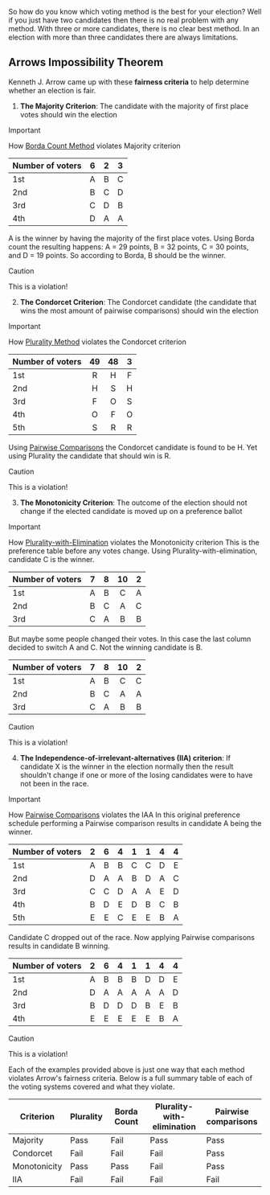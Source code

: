 So how do you know which voting method is the best for your election? Well if you just have two candidates then there is no real problem with any method. With three or more candidates, there is no clear best method. In an election with more than three candidates there are always limitations.

## Arrows Impossibility Theorem
Kenneth J. Arrow came up with these **fairness criteria** to help determine whether an election is fair.
1. **The Majority Criterion**: The candidate with the majority of first place votes should win the election
>[!important]
>How [Borda Count Method](Borda_Count_Method.md) violates Majority criterion
>
>| Number of voters | 6 | 2 | 3 |
>| ---- | :----: | :----: | :----: |
>| 1st | A | B | C |
>| 2nd | B | C | D |
>| 3rd | C | D | B |
>| 4th | D | A | A |
>
>A is the winner by having the majority of the first place votes. Using Borda count the resulting happens: A = 29 points, B = 32 points, C = 30 points, and D = 19 points. So according to Borda, B should be the winner.

>[!caution]
>This is a violation!

2. **The Condorcet Criterion**: The Condorcet candidate (the candidate that wins the most amount of pairwise comparisons) should win the election
>[!important]
>How [Plurality Method](Plurality_Method.md) violates the Condorcet criterion
>
>| Number of voters | 49 | 48 | 3 |
>| ---- | :----: | :----: | :----: |
>| 1st | R| H | F |
>| 2nd | H | S | H |
>| 3rd | F | O | S |
>| 4th | O | F | O |
>| 5th | S | R | R |
>
>Using [Pairwise Comparisons](Pairwise_Comparisons.md) the Condorcet candidate is found to be H. Yet using Plurality the candidate that should win is R.

>[!caution]
>This is a violation!
 
3. **The Monotonicity Criterion**: The outcome of the election should not change if the elected candidate is moved up on a preference ballot
>[!important]
>How [Plurality-with-Elimination](Plurality-with_Elimination) violates the Monotonicity criterion
>This is the preference table before any votes change. Using Plurality-with-elimination, candidate C is the winner.
>
>| Number of voters | 7 | 8 | 10 | 2 |
>| ---- | :--: | :--: | :--: | :--: |
>| 1st | A | B  | C | A |
>| 2nd | B | C  | A | C |
>| 3rd | C | A | B | B |
>
>But maybe some people changed their votes. In this case the last column decided to switch A and C. Not the winning candidate is B.
>
>| Number of voters | 7 | 8 | 10 | 2 |
>| ---- | :--: | :--: | :--: | :--: |
>| 1st | A | B  | C | C |
>| 2nd | B | C  | A | A |
>| 3rd | C | A | B | B |

>[!caution]
>This is a violation!

4. **The Independence-of-irrelevant-alternatives (IIA) criterion**: If candidate X is the winner in the election normally then the result shouldn't change if one or more of the losing candidates were to have not been in the race.
>[!important]
>How [Pairwise Comparisons](Pairwise_Comparisons.md) violates the IAA
>In this original preference schedule performing a Pairwise comparison results in candidate A being the winner. 
>
>| Number of voters | 2 | 6 | 4 | 1 | 1 | 4 | 4 |
>| ---- | :----: | :----: | :----: | :----: | :----: | :----: | :----: |
>| 1st | A | B | B | C | C | D | E |
>| 2nd | D | A | A | B | D | A | C |
>| 3rd | C | C | D | A | A | E | D |
>| 4th | B | D | E | D | B | C | B |
>| 5th | E | E | C | E | E | B | A |
>
>Candidate C dropped out of the race. Now applying Pairwise comparisons results in candidate B winning. 
>
>| Number of voters | 2 | 6 | 4 | 1 | 1 | 4 | 4 |
>| ---- | :----: | :----: | :----: | :----: | :----: | :----: | :----: |
>| 1st | A | B | B | B | D | D | E |
>| 2nd | D | A | A | A | A | A | D |
>| 3rd | B | D | D | D | B | E | B |
>| 4th | E | E | E | E | E | B | A |

>[!caution]
>This is a violation!

Each of the examples provided above is just one way that each method violates Arrow's fairness criteria. Below is a full summary table of each of the voting systems covered and what they violate.

| Criterion | Plurality | Borda Count | Plurality-with-<br>elimination | Pairwise<br>comparisons |
| ---- | ---- | ---- | ---- | ---- |
| Majority | Pass | Fail | Pass | Pass |
| Condorcet | Fail | Fail | Fail | Pass |
| Monotonicity | Pass | Pass | Fail | Pass |
| IIA | Fail | Fail | Fail | Fail |
